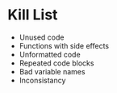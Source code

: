 Kill List
=========
* Unused code
* Functions with side effects
* Unformatted code
* Repeated code blocks
* Bad variable names
* Inconsistancy
